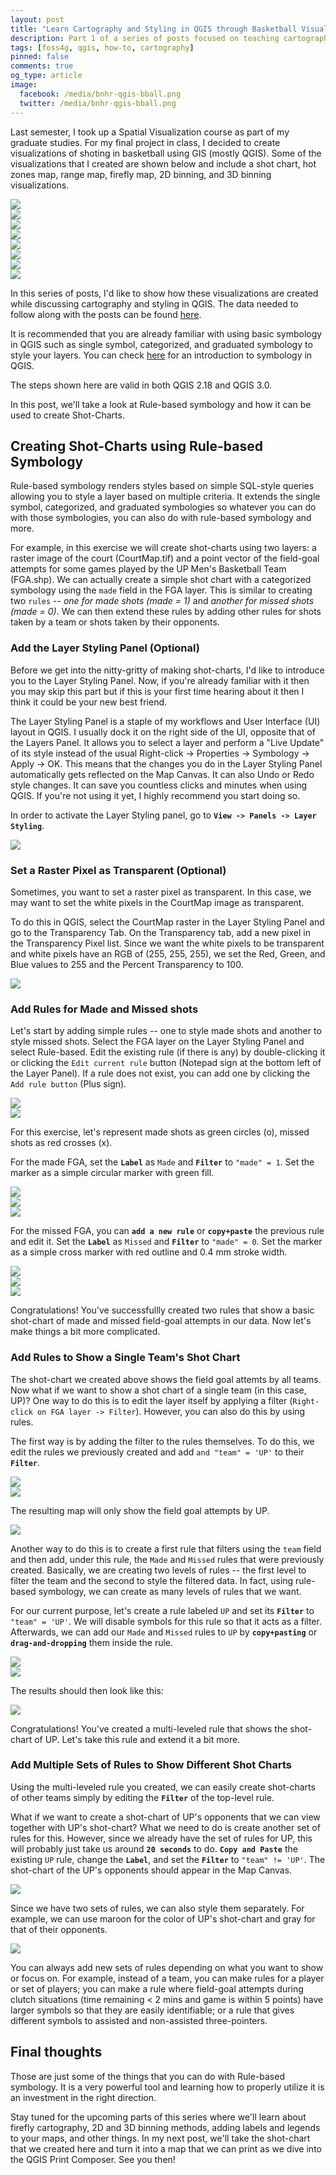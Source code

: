 ```yaml
---
layout: post
title: "Learn Cartography and Styling in QGIS through Basketball Visualization (Part 1): Creating Shot Charts using Rule-based Symbology"
description: Part 1 of a series of posts focused on teaching cartography and styling in QGIS by creating visualizations for basketball. In this post, we'll look at Rule-based symbologies and it can be used for creating basketball shot charts.
tags: [foss4g, qgis, how-to, cartography]
pinned: false
comments: true
og_type: article
image:
  facebook: /media/bnhr-qgis-bball.png
  twitter: /media/bnhr-qgis-bball.png
---
```


Last semester, I took up a Spatial Visualization course as part of my graduate studies. For my final project in class, I decided to create visualizations of shoting in basketball using GIS (mostly QGIS). Some of the visualizations that I created are shown below and include a shot chart, hot zones map, range map, firefly map, 2D binning, and 3D binning visualizations.

<div class="col-lg-6 img-container"><img class="img-responsive post-img img-shadow" src="{{ site.baseurl }}/media/posts/2018-01-03-learn-cartography-and-styling-in-qgis-part-1/shotchart.png"></div>

<div class="col-lg-6 img-container"><img class="img-responsive post-img img-shadow" src="{{ site.baseurl }}/media/posts/2018-01-03-learn-cartography-and-styling-in-qgis-part-1/hotzones.png"></div>

<div class="col-lg-6 img-container"><img class="img-responsive post-img img-shadow" src="{{ site.baseurl }}/media/posts/2018-01-03-learn-cartography-and-styling-in-qgis-part-1/heatmap.png"></div>

<div class="col-lg-6 img-container"><img class="img-responsive post-img img-shadow" src="{{ site.baseurl }}/media/posts/2018-01-03-learn-cartography-and-styling-in-qgis-part-1/firefly.png"></div>

<div class="col-lg-6 img-container"><img class="img-responsive post-img img-shadow" src="{{ site.baseurl }}/media/posts/2018-01-03-learn-cartography-and-styling-in-qgis-part-1/range.png"></div>

<div class="col-lg-6 img-container"><img class="img-responsive post-img img-shadow" src="{{ site.baseurl }}/media/posts/2018-01-03-learn-cartography-and-styling-in-qgis-part-1/2d-binning-1.png"></div>

<div class="col-lg-6 img-container"><img class="img-responsive post-img img-shadow" src="{{ site.baseurl }}/media/posts/2018-01-03-learn-cartography-and-styling-in-qgis-part-1/2d-binning-2.png"></div>

<div class="col-lg-6 img-container"><img class="img-responsive post-img img-shadow" src="{{ site.baseurl }}/media/posts/2018-01-03-learn-cartography-and-styling-in-qgis-part-1/binning3d.gif"></div>


In this series of posts, I'd like to show how these visualizations are created while discussing cartography and styling in QGIS. The data needed to follow along with the posts can be found [here](https://drive.google.com/drive/folders/1pcdnLoIruVJ5TublhsmUADCGeCnPYjRo?usp=sharing).

It is recommended that you are already familiar with using basic symbology in QGIS such as single symbol, categorized, and graduated symbology to style your layers. You can check [here](https://docs.qgis.org/2.18/en/docs/training_manual/basic_map/symbology.html) for an introduction to symbology in QGIS.

The steps shown here are valid in both QGIS 2.18 and QGIS 3.0.

In this post, we'll take a look at Rule-based symbology and how it can be used to create Shot-Charts.

## Creating Shot-Charts using Rule-based Symbology
Rule-based symbology renders styles based on simple SQL-style queries allowing you to style a layer based on multiple criteria. It extends the single symbol, categorized, and graduated symbologies so whatever you can do with those symbologies, you can also do with rule-based symbology and more.

For example, in this exercise we will create shot-charts using two layers: a raster image of the court (CourtMap.tif) and a point vector of the field-goal attempts for some games played by the UP Men's Basketball Team (FGA.shp). We can actually create a simple shot chart with a categorized symbology using the ```made``` field in the FGA layer. This is similar to creating two ```rules``` -- *one for made shots (made = 1)* and *another for missed shots (made = 0)*. We can then extend these rules by adding other rules for shots taken by a team or shots taken by their opponents.

### Add the Layer Styling Panel (Optional)
Before we get into the nitty-gritty of making shot-charts, I'd like to introduce you to the Layer Styling Panel. Now, if you're already familiar with it then you may skip this part but if this is your first time hearing about it then I think it could be your new best friend.

The Layer Styling Panel is a staple of my workflows and User Interface (UI) layout in QGIS. I usually dock it on the right side of the UI, opposite that of the Layers Panel. It allows you to select a layer and perform a "Live Update" of its style instead of the usual Right-click -> Properties -> Symbology -> Apply -> OK. This means that the changes you do in the Layer Styling Panel automatically gets reflected on the Map Canvas. It can also Undo or Redo style changes. It can save you countless clicks and minutes when using QGIS. If you're not using it yet, I highly recommend you start doing so.

In order to activate the Layer Styling panel, go to **```View -> Panels -> Layer Styling```**.

<div class="col-lg-12 img-container"><img class="img-responsive post-img img-shadow" src="{{ site.baseurl }}/media/posts/2018-01-03-learn-cartography-and-styling-in-qgis-part-1/02.5-layer-panel.png"></div>


### Set a Raster Pixel as Transparent (Optional)
Sometimes, you want to set a raster pixel as transparent. In this case, we may want to set the white pixels in the CourtMap image as transparent.

To do this in QGIS, select the CourtMap raster in the Layer Styling Panel and go to the Transparency Tab. On the Transparency tab, add a new pixel in the Transparency Pixel list. Since we want the white pixels to be transparent and white pixels have an RGB of (255, 255, 255), we set the Red, Green, and Blue values to 255 and the Percent Transparency to 100.

<div class="col-lg-12 img-container"><img class="img-responsive post-img img-shadow" src="{{ site.baseurl }}/media/posts/2018-01-03-learn-cartography-and-styling-in-qgis-part-1/04-transparent-pixel.png"></div>


### Add Rules for Made and Missed shots
Let's start by adding simple rules -- one to style made shots and another to style missed shots. Select the FGA layer on the Layer Styling Panel and select Rule-based. Edit the existing rule (if there is any) by double-clicking it or clicking the ```Edit current rule``` button (Notepad sign at the bottom left of the Layer Panel). If a rule does not exist, you can add one by clicking the ```Add rule button``` (Plus sign).

<div class="col-lg-6 img-container"><img class="img-responsive post-img img-shadow" src="{{ site.baseurl }}/media/posts/2018-01-03-learn-cartography-and-styling-in-qgis-part-1/05-rule-based.png"></div>

<div class="col-lg-6 img-container"><img class="img-responsive post-img img-shadow" src="{{ site.baseurl }}/media/posts/2018-01-03-learn-cartography-and-styling-in-qgis-part-1/05-rule-based-2.png"></div>

For this exercise, let's represent made shots as green circles (o), missed shots as red crosses (x).

For the made FGA, set the **```Label```** as ```Made``` and **```Filter```** to ```"made" = 1```. Set the marker as a simple circular marker with green fill.

<div class="col-lg-6 img-container"><img class="img-responsive post-img img-shadow" src="{{ site.baseurl }}/media/posts/2018-01-03-learn-cartography-and-styling-in-qgis-part-1/06-made-1.png"></div>

<div class="col-lg-6 img-container"><img class="img-responsive post-img img-shadow" src="{{ site.baseurl }}/media/posts/2018-01-03-learn-cartography-and-styling-in-qgis-part-1/06-made-2.png"></div>

<div class="col-lg-12 img-container"><img class="img-responsive post-img img-shadow" src="{{ site.baseurl }}/media/posts/2018-01-03-learn-cartography-and-styling-in-qgis-part-1/06-made-3.png"></div>


For the missed FGA, you can **```add a new rule```** or **```copy+paste```** the previous rule and edit it. Set the **```Label```** as ```Missed``` and **```Filter```** to ```"made" = 0```. Set the marker as a simple cross marker with red outline and 0.4 mm stroke width.

<div class="col-lg-6 img-container"><img class="img-responsive post-img img-shadow" src="{{ site.baseurl }}/media/posts/2018-01-03-learn-cartography-and-styling-in-qgis-part-1/06-missed-1.png"></div>

<div class="col-lg-6 img-container"><img class="img-responsive post-img img-shadow" src="{{ site.baseurl }}/media/posts/2018-01-03-learn-cartography-and-styling-in-qgis-part-1/06-missed-2.png"></div>

<div class="col-lg-12 img-container"><img class="img-responsive post-img img-shadow" src="{{ site.baseurl }}/media/posts/2018-01-03-learn-cartography-and-styling-in-qgis-part-1/06-missed-3.png"></div>


Congratulations! You've successfullly created two rules that show a basic shot-chart of made and missed field-goal attempts in our data. Now let's make things a bit more complicated.

### Add Rules to Show a Single Team's Shot Chart
The shot-chart we created above shows the field goal attemts by all teams. Now what if we want to show a shot chart of a single team (in this case, UP)? One way to do this is to edit the layer itself by applying a filter (```Right-click on FGA layer -> Filter```). However, you can also do this by using rules.

The first way is by adding the filter to the rules themselves. To do this, we edit the rules we previously created and add ```and "team" = 'UP'``` to their **```Filter```**.

<div class="col-lg-6 img-container"><img class="img-responsive post-img img-shadow" src="{{ site.baseurl }}/media/posts/2018-01-03-learn-cartography-and-styling-in-qgis-part-1/07-filter-1.png"></div>

<div class="col-lg-6 img-container"><img class="img-responsive post-img img-shadow" src="{{ site.baseurl }}/media/posts/2018-01-03-learn-cartography-and-styling-in-qgis-part-1/07-filter-2.png"></div>

The resulting map will only show the field goal attempts by UP.

<div class="col-lg-12 img-container"><img class="img-responsive post-img img-shadow" src="{{ site.baseurl }}/media/posts/2018-01-03-learn-cartography-and-styling-in-qgis-part-1/07-filter-3.png"></div>

Another way to do this is to create a first rule that filters using the ```team``` field and then add, under this rule, the ```Made``` and ```Missed``` rules that were previously created. Basically, we are creating two levels of rules -- the first level to filter the team and the second to style the filtered data. In fact, using rule-based symbology, we can create as many levels of rules that we want.

For our current purpose, let's create a rule labeled ```UP``` and set its **```Filter```** to ```"team" = 'UP'```. We will disable symbols for this rule so that it acts as a filter. Afterwards, we can add our ```Made``` and ```Missed``` rules to ```UP``` by **```copy+pasting```** or **```drag-and-dropping```** them inside the rule.

<div class="col-lg-6 img-container"><img class="img-responsive post-img img-shadow" src="{{ site.baseurl }}/media/posts/2018-01-03-learn-cartography-and-styling-in-qgis-part-1/08-filter-1.png"></div>

<div class="col-lg-6 img-container"><img class="img-responsive post-img img-shadow" src="{{ site.baseurl }}/media/posts/2018-01-03-learn-cartography-and-styling-in-qgis-part-1/08-filter-2.gif"></div>

The results should then look like this:

<div class="col-lg-12 img-container"><img class="img-responsive post-img img-shadow" src="{{ site.baseurl }}/media/posts/2018-01-03-learn-cartography-and-styling-in-qgis-part-1/08-filter-3.png"></div>

Congratulations! You've created a multi-leveled rule that shows the shot-chart of UP. Let's take this rule and extend it a bit more.

### Add Multiple Sets of Rules to Show Different Shot Charts
Using the multi-leveled rule you created, we can easily create shot-charts of other teams simply by editing the **```Filter```** of the top-level rule.

What if we want to create a shot-chart of UP's opponents that we can view together with UP's shot-chart? What we need to do is create another set of rules for this. However, since we already have the set of rules for UP, this will probably just take us around **```20 seconds```** to do. **```Copy and Paste```** the existing ```UP``` rule, change the **```Label```**, and set the **```Filter```** to ```"team" != 'UP'```. The shot-chart of the UP's opponents should appear in the Map Canvas.

<div class="col-lg-12 img-container"><img class="img-responsive post-img img-shadow" src="{{ site.baseurl }}/media/posts/2018-01-03-learn-cartography-and-styling-in-qgis-part-1/09-multi.gif"></div>

Since we have two sets of rules, we can also style them separately. For example, we can use maroon for the color of UP's shot-chart and gray for that of their opponents.

<div class="col-lg-12 img-container"><img class="img-responsive post-img img-shadow" src="{{ site.baseurl }}/media/posts/2018-01-03-learn-cartography-and-styling-in-qgis-part-1/09-rules.png"></div>

You can always add new sets of rules depending on what you want to show or focus on. For example, instead of a team, you can make rules for a player or set of players; you can make a rule where field-goal attempts during clutch situations (time remaining < 2 mins and game is within 5 points) have larger symbols so that they are easily identifiable; or a rule that gives different symbols to assisted and non-assisted three-pointers.

## Final thoughts
Those are just some of the things that you can do with Rule-based symbology. It is a very powerful tool and learning how to properly utilize it is an investment in the right direction.

Stay tuned for the upcoming parts of this series where we'll learn about firefly cartography, 2D and 3D binning methods, adding labels and legends to your maps, and other things. In my next post, we'll take the shot-chart that we created here and turn it into a map that we can print as we dive into the QGIS Print Composer. See you then!
